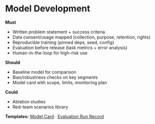 # Model Development

**Must**
- Written problem statement + success criteria
- Data consent/usage mapped (collection, purpose, retention, rights)
- Reproducible training (pinned deps, seed, config)
- Evaluation before release (task metrics + error analysis)
- Human-in-the-loop for high-risk use

**Should**
- Baseline model for comparison
- Bias/robustness checks on key segments
- Model card with scope, limits, monitoring plan

**Could**
- Ablation studies
- Red-team scenarios library

**Templates:** [Model Card](../templates.md#model-card-fill-in) · [Evaluation Run Record](../templates.md#evaluation-run-record)
